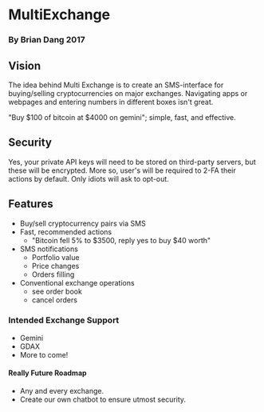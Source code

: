 # MultiExchange
### By Brian Dang 2017

## Vision
The idea behind Multi Exchange is to create an SMS-interface for buying/selling cryptocurrencies on major exchanges. Navigating apps or webpages and entering numbers in different boxes isn't great.

"Buy $100 of bitcoin at $4000 on gemini"; simple, fast, and effective.

## Security
Yes, your private API keys will need to be stored on third-party servers, but these will be encrypted. More so, user's will be required to 2-FA their actions by default. Only idiots will ask to opt-out.

## Features
* Buy/sell cryptocurrency pairs via SMS
* Fast, recommended actions
    - "Bitcoin fell 5% to $3500, reply yes to buy $40 worth"
* SMS notifications
    - Portfolio value
    - Price changes
    - Orders filling
* Conventional exchange operations
    - see order book
    - cancel orders


### Intended Exchange Support
* Gemini
* GDAX
* More to come!


#### Really Future Roadmap
* Any and every exchange.
* Create our own chatbot to ensure utmost security.
